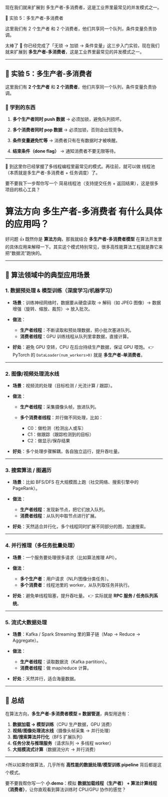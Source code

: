 现在我们就来扩展到 多生产者-多消费者，这是工业界里最常见的并发模式之一。

🧪 实验 5：多生产者-多消费者

这里我们有 2 个生产者 和 2 个消费者，他们共享同一个队列，条件变量负责协调。

太棒了 🚀 你已经完成了「无锁 → 加锁 → 条件变量」这三步入门实验，现在我们就来扩展到 **多生产者-多消费者**，这是工业界里最常见的并发模式之一。

---

## 🧪 实验 5：多生产者-多消费者

这里我们有 **2 个生产者** 和 **2 个消费者**，他们共享同一个队列，条件变量负责协调。

### 🔑 学到的东西

1. **多个生产者同时 push 数据**
   → 必须加锁，避免队列损坏。

2. **多个消费者同时 pop 数据**
   → 必须加锁，否则会出现竞争。

3. **条件变量避免忙等**
   → 消费者只有在有数据时才被唤醒。

4. **结束条件（done flag）**
   → 通知消费者不要无限等待。

---

📌 到这里你已经掌握了多线程编程里最常见的模式。再往前，就可以做 线程池（本质就是多生产者-多消费者 + 任务调度）了。

要不要我下一步帮你写一个 简易线程池（支持提交任务 + 返回结果），这是很多项目的核心工具？

# 算法方向 多生产者-多消费者 有什么具体的应用吗？

好问题 👍
既然你是 **算法方向**，那我就结合 **多生产者-多消费者模型** 在算法开发里的具体应用来解释一下。其实这个模式特别常见，很多高性能算法工程就是靠它来把“数据流”跑快的。

---

## 🔎 **算法领域中的典型应用场景**

### 1. **数据预处理 & 模型训练（深度学习/机器学习）**

* **场景**：训练神经网络时，数据要从硬盘读取 → 解码（如 JPEG 图像）→ 数据增强（旋转、缩放、裁剪）→ 放入批次。
* **做法**：

  * **生产者线程**：不断读取和预处理数据，把小批次塞进队列。
  * **消费者线程**：GPU 训练线程从队列里拿数据，直接计算。
* **好处**：避免 GPU 空转，CPU 在后台持续生产数据，保证 GPU 喂饱。
  👉 PyTorch 的 `DataLoader(num_workers>0)` 就是 **多生产者-单消费者**。

---

### 2. **图像/视频处理流水线**

* **场景**：视频流的处理（目标检测 / 光流计算 / 跟踪）。
* **做法**：

  * **生产者线程**：采集摄像头帧，放进队列。
  * **多个消费者线程**：并行做不同处理，比如：

    * C0：做检测（检测出人或车）
    * C1：做跟踪（跟踪检测到的目标）
    * C2：做显示/保存结果
* **好处**：多个处理步骤解耦，各自独立运行，提升吞吐量。

---

### 3. **搜索算法 / 图遍历**

* **场景**：比如 BFS/DFS 在大规模图上跑（社交网络、搜索引擎中的 PageRank）。
* **做法**：

  * **生产者线程**：发现新节点，把它们放入队列。
  * **消费者线程**：从队列中取节点进行扩展。
* **好处**：天然适合并行化，多个线程同时扩展不同部分的图，加速搜索。

---

### 4. **并行推理（多任务批量处理）**

* **场景**：一个服务要处理很多请求（比如算法推理 API）。
* **做法**：

  * **多个生产者**：用户请求（NLP/图像分类任务）。
  * **多个消费者**：线程池里的 worker，从队列取任务并执行。
* **好处**：避免单线程阻塞，提升吞吐量。
  👉 实际就是 **RPC 服务 / 任务队列系统**。

---

### 5. **流式大数据处理**

* **场景**：Kafka / Spark Streaming 里的算子链（Map → Reduce → Aggregate）。
* **做法**：

  * **生产者线程**：读取数据流（Kafka partition）。
  * **消费者线程**：做 map/reduce 计算。
* **好处**：天然并行，适合海量数据。

---

## 🔑 总结

在算法方向，**多生产者-多消费者模型 = 数据管道**，典型用途有：

1. **数据加载 → 模型训练**（CPU 生产数据，GPU 消费）
2. **视频/图像处理流水线**（摄像头帧采集 → 并行处理）
3. **图/搜索算法并行化**（BFS 扩展队列）
4. **任务分发与推理服务**（请求队列 → 多线程 worker）
5. **大规模流式计算**（数据流分片 → 并行消费）

---

⚡所以如果你做算法，几乎所有 **高性能的数据处理/模型训练 pipeline** 背后都是这个模式。

要不要我帮你写一个 **小 demo**：模拟 **数据加载线程（生产者） + 算法计算线程（消费者）**，让你直观看到算法训练时 CPU/GPU 协作的感觉？

